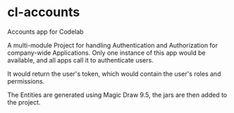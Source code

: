 # cl-accounts
Accounts app for Codelab

A multi-module Project for handling Authentication and Authorization for company-wide Applications.
Only one instance of this app would be available, and all apps call it to authenticate users. 

It would return the user's token, which would contain the user's roles and permissions.

The Entities are generated using Magic Draw 9.5, the jars are then added to the project.


